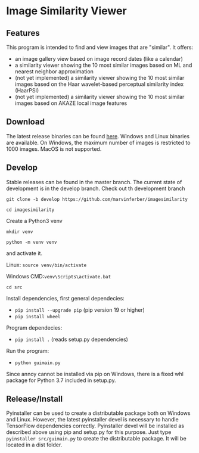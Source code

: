 # Image Similarity Viewer

## Features 

This program is intended to find and view images that are "similar".
It offers:
* an image gallery view based on image record dates (like a calendar)
* a similarity viewer showing the 10 most similar images based on ML and nearest neighbor approximation
* (not yet implemented) a similarity viewer showing the 10 most similar images based on the Haar wavelet-based perceptual similarity index (HaarPSI)
* (not yet implemented) a similarity viewer showing the 10 most similar images based on AKAZE local image features

## Download

The latest release binaries can be found [here](https://github.com/marvinferber/imagesimilarity/releases). Windows and Linux binaries are available. On Windows, the maximum number of images is restricted to 1000 images. MacOS is not supported. 

## Develop

Stable releases can be found in the master branch. The current state of development is in the develop branch. 
Check out th development branch 

`git clone -b develop https://github.com/marvinferber/imagesimilarity` 

`cd imagesimilarity`

Create a Python3 venv 

`mkdir venv` 

`python -m venv venv` 

and activate it. 

Linux: `source venv/bin/activate` 

Windows CMD:`venv\Scripts\activate.bat`

`cd src`

Install dependencies, first general dependecies:
* `pip install --upgrade pip` (pip version 19 or higher)
* `pip install wheel`

Program dependecies:
* `pip install .` (reads setup.py dependencies)

Run the program:
* `python guimain.py`

Since annoy cannot be installed via pip on Windows, there is a fixed whl package for Python 3.7 included in setup.py.

## Release/Install

Pyinstaller can be used to create a distributable package both on Windows and Linux. However, the latest pyinstaller devel is necessary to handle TensorFlow dependencies correctly. Pyinstaller devel will be installed as described above using pip and setup.py for this purpose. Just type `pyinstaller src/guimain.py` to create the distributable package. It will be located in a dist folder.
